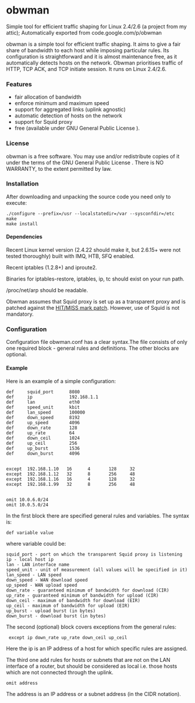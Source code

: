 # obwman
Simple tool for efficient traffic shaping for Linux 2.4/2.6 (a project from my attic); Automatically exported from code.google.com/p/obwman


obwman is a simple tool for efficient traffic shaping. It aims to give a fair share of bandwidth to each host while imposing particular rules. Its configuration is straightforward and it is almost maintenance free, as it automatically detects hosts on the network. Obwman prioritises traffic of HTTP, TCP ACK, and TCP initiate session. It runs on Linux 2.4/2.6.

### Features

* fair allocation of bandwidth
* enforce minimum and maximum speed
* support for aggregated links (uplink agnostic)
* automatic detection of hosts on the network
* support for Squid proxy
* free (available under GNU General Public License ).

### License

obwman is a free software. You may use and/or redistribute copies of it under the terms of the GNU General Public License . There is NO WARRANTY, to the extent permitted by law.

### Installation 

After downloading and unpacking the source code you need only to execute:

```
./configure --prefix=/usr --localstatedir=/var --sysconfdir=/etc
make
make install
```

#### Dependencies

Recent Linux kernel version (2.4.22 should make it, but 2.6.15+ were not tested thoroughly) built with IMQ, HTB, SFQ enabled.

Recent iptables (1.2.8+) and iproute2.

Binaries for iptables-restore, iptables, ip, tc should exist on your run path.

/proc/net/arp should be readable.

Obwman assumes that Squid proxy is set up as a transparent proxy and is patched against the [HIT/MISS mark patch](http://sed.pl/~mrk/qos/squid_hit_miss_mark.patch). However, use of Squid is not mandatory.


### Configuration

Configuration file obwman.conf has a clear syntax.The file consists of only one required block - general rules and definitions. The other blocks are optional.

#### Example

Here is an example of a simple configuration:

```
def     squid_port      8080
def     ip              192.168.1.1
def     lan             eth0
def     speed_unit      kbit
def     lan_speed       100000
def     down_speed      8192
def     up_speed        4096
def     down_rate       128
def     up_rate         64
def     down_ceil       1024
def     up_ceil         256
def     up_burst        1536
def     down_burst      4096


except  192.168.1.10   16      4       128     32
except  192.168.1.12   32      8       256     48
except  192.168.1.16   16      4       128     32
except  192.168.1.99   32      8       256     48


omit 10.0.6.0/24
omit 10.0.5.0/24
```

In the first block there are specified general rules and variables. The syntax is:

```
def variable value
```

where variable could be:

    squid_port - port on which the transparent Squid proxy is listening
    ip - local host ip
    lan - LAN interface name
    speed_unit - unit of measurement (all values will be specified in it)
    lan_speed - LAN speed
    down_speed - WAN download speed
    up_speed - WAN upload speed
    down_rate - guaranteed minimum of bandwidth for download (CIR)
    up_rate - guaranteed minimum of bandwidth for upload (CIR)
    down_ceil - maximum of bandwidth for download (EIR)
    up_ceil - maximum of bandwidth for upload (EIR)
    up_burst - upload burst (in bytes)
    down_burst - download burst (in bytes)

The second (optional) block covers exceptions from the general rules:

```
 except ip down_rate up_rate down_ceil up_ceil
```

Here the ip is an IP address of a host for which specific rules are assigned.

The third one add rules for hosts or subnets that are not on the LAN interface of a router, but should be considered as local i.e. those hosts which are not connected through the uplink.

```
omit address
```

The address is an IP address or a subnet address (in the CIDR notation).

